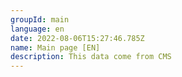```yaml
---
groupId: main
language: en
date: 2022-08-06T15:27:46.785Z
name: Main page [EN]
description: This data come from CMS
---
```

